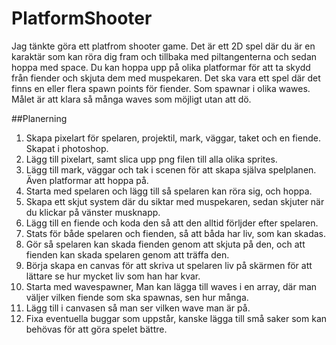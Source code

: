 # PlatformShooter
Jag tänkte göra ett platfrom shooter game. Det är ett 2D spel där du är en karaktär som kan röra dig fram och tillbaka med piltangenterna och sedan hoppa med space. Du kan hoppa upp på olika platformar för att ta skydd från fiender och skjuta dem med muspekaren. Det ska vara ett spel där det finns en  eller flera spawn points för fiender. Som spawnar i olika wawes. Målet är att klara så många waves som möjligt utan att dö.

##Planerning
01. Skapa pixelart för spelaren, projektil, mark, väggar, taket och en fiende. Skapat i photoshop.
02. Lägg till pixelart, samt slica upp png filen till alla olika sprites.
03. Lägg till mark, väggar och tak i scenen för att skapa själva spelplanen. Även platformar att hoppa på.
04. Starta med spelaren och lägg till så spelaren kan röra sig, och hoppa.
05. Skapa ett skjut system där du siktar med muspekaren, sedan skjuter när du klickar på vänster musknapp.
06. Lägg till en fiende och koda den så att den alltid förljder efter spelaren.
07. Stats för både spelaren och fienden, så att båda har liv, som kan skadas.
08. Gör så spelaren kan skada fienden genom att skjuta på den, och att fienden kan skada spelaren genom att träffa den.
09. Börja skapa en canvas för att skriva ut spelaren liv på skärmen för att lättare se hur mycket liv som han har kvar.
10. Starta med wavespawner, Man kan lägga till waves i en array, där man väljer vilken  fiende som ska spawnas, sen hur många.
11. Lägg till i canvasen så man ser vilken wave man är på.
12. Fixa eventuella buggar som uppstår, kanske lägga till små saker som kan behövas för att göra spelet bättre.
